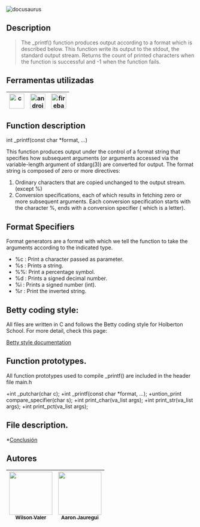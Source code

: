 
![docusaurus](https://user-images.githubusercontent.com/100174476/178175615-5434e5e8-c56d-408a-8ebe-5baa4b464a55.jpg)

## Description
> The _printf() function produces output according to a format which is described
below. This function write its output to the stdout, the standard output stream. 
Returns the count of printed characters when the function is successful and -1 when the function fails.

## Ferramentas utilizadas

|<a href="https://www.edx.org/es/aprende/programacion-en-c" target="_blank"> <img src="https://disenowebakus.net/imagenes/articulos/lenguaje-de-programacion-c.jpg" alt="c" width="40" height="40"/> </a> | <a href="https://developer.android.com/studio" target="_blank"> <img src="https://i0.wp.com/colaboratorio.net/wp-content/uploads/2017/01/bash.jpg?fit=2000%2C1200&ssl=1" alt="androidStudio" width="40" height="40"/> </a> | <a href="https://firebase.google.com/?hl=pt" target="_blank"> <img src="https://www.redeszone.net/app/uploads-redeszone.net/2018/10/novedades-ubuntu.jpg?x=480&y=375&quality=40" alt="firebase" width="40" height="40"/> </a> |
| :---: | :---: | :---: |

## Function description
int _printf(const char *format, ...)

This function produces output under the control of a format string that specifies how subsequent arguments (or arguments accessed via the variable-length argument of stdarg(3)) are converted for output.
The format string is composed of zero or more directives:

1. Ordinary characters that are copied unchanged to the output stream. (except %)
2. Conversion specifications, each of which results in fetching zero or more subsequent arguments. Each conversion specification starts with the character %, ends with a conversion specifier ( which is a letter).

## Format Specifiers
Format generators are a format with which we tell the function to take the arguments ​​according to the indicated type.
+ %c : Print a character passed as parameter.
+ %s : Prints a string.
+ %%: Print a percentage symbol.
+ %d : Prints a signed decimal number.
+ %i : Prints a signed number (int).
+ %r : Print the inverted string.

## Betty coding style:
All files are written in C and follows the Betty coding style for Holberton School. For more detail, check this page:

<a href="https://github.com/holbertonschool/Betty/wiki">Betty style documentation</a>

## Function prototypes.
All function prototypes used to compile _printf() are included in the header file main.h

+int _putchar(char c);
+int _printf(const char *format, ...);
+untion_print compare_specifier(char s);
+int print_char(va_list args);
+int print_str(va_list args);
+int print_pct(va_list args);

## File description.


*[Conclusión](#conclusión)




## Autores
| [<img src="https://avatars.githubusercontent.com/u/100174476?v=4" width=115><br><sub> Wilson Valer </sub>](https://github.com/WilsonValer) |  [<img       src="https://avatars.githubusercontent.com/u/101225802?v=4" width=115><br><sub>Aaron Jauregui </sub>](https://github.com/aaronJau21) |
| :---: | :---: | 
